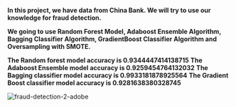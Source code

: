 **In this project, we have data from China Bank. We will try to use our knowledge for fraud detection.**

**We going to use Random Forest Model, Adaboost Ensemble Algorithm, Bagging Classifier Algorithm, GradientBoost Classifier Algorithm and Oversampling with SMOTE.**

**The Random forest model accuracy is 0.9344447414138715**
**The Adaboost Ensemble model accuracy is 0.9259454764132032**
**The Bagging classifier model accuracy is 0.9933181878925564**
**The Gradient Boost classifier model accuracy is 0.9281638380328745**

![fraud-detection-2-adobe](https://user-images.githubusercontent.com/73969654/151213520-36cce04f-29c1-4074-befe-d9e297b67618.jpg)
